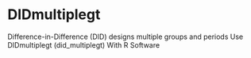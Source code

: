 # DIDmultiplegt
Difference-in-Difference (DID) designs multiple groups and periods Use DIDmultiplegt (did_multiplegt) With R Software
